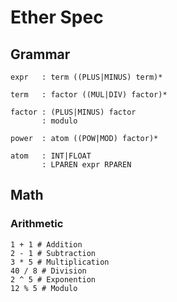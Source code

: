 # Ether Spec

## Grammar

```
expr   : term ((PLUS|MINUS) term)*

term   : factor ((MUL|DIV) factor)*

factor : (PLUS|MINUS) factor
       : modulo

power  : atom ((POW|MOD) factor)*

atom   : INT|FLOAT
       : LPAREN expr RPAREN
```

## Math

### Arithmetic

```
1 + 1 # Addition
2 - 1 # Subtraction
3 * 5 # Multiplication
40 / 8 # Division
2 ^ 5 # Exponention
12 % 5 # Modulo
```
